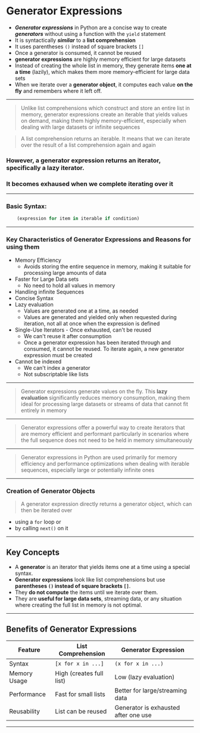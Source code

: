 # Generator Expressions

- ***Generator expressions*** in Python are a concise way to create ***generators*** without using a function with the `yield` statement 
- It is syntactically ***similar*** to a **list comprehension**
- It uses parentheses `()` instead of square brackets `[]`
- Once a generator is consumed, it cannot be reused
- **generator expressions** are highly memory efficient for large datasets
- Instead of creating the whole list in memory, they generate items **one at a time** (lazily), which makes them more memory-efficient for large data sets
- When we iterate over a **generator object**, it computes each value **on the fly** and remembers where it left off.
---
> Unlike list comprehensions which construct and store an entire list in memory, generator expressions create an iterable that yields values on demand, making them highly memory-efficient, especially when dealing with large datasets or infinite sequences

> A list comprehension returns an iterable. It means that we can iterate over the result of a list comprehension again and again

### However, a generator expression returns an iterator, specifically a lazy iterator. 
### It becomes exhaused when we complete iterating over it
---
### Basic Syntax:
```Python
    (expression for item in iterable if condition)
```
---
### Key Characteristics of Generator Expressions and Reasons for using them

- Memory Efficiency
    - Avoids storing the entire sequence in memory, making it suitable for processing large amounts of data
- Faster for Large Data sets 
    - No need to hold all values in memory
- Handling infinite Sequences
- Concise Syntax
- Lazy evaluation
    - Values are generated one at a time, as needed
    - Values are generated and yielded only when requested during iteration, not all at once when the expression is defined
- Single-Use Iterators - Once exhausted, can't be reused
    - We can't reuse it after consumption
    - Once a generator expression has been iterated through and consumed, it cannot be reused. To iterate again, a new generator expression must be created
- Cannot be indexed 
    - We can't index a generator
    - Not subscriptable like lists

---
> Generator expressions generate values on the fly. This **lazy evaluation** significantly reduces memory consumption, making them ideal for processing large datasets or streams of data that cannot fit entirely in memory 

---
> Generator expressions offer a powerful way to create iterators that are memory efficient and performant particularly in scenarios where the full sequence does not need to be held in memory simultaneously

---
> Generator expressions in Python are used primarily for memory efficiency and performance optimizations when dealing with iterable sequences, especially large or potentially infinite ones

---
### Creation of Generator Objects
> A generator expression directly returns a generator object, which can then be iterated over 
- using a `for` loop 
    or
- by calling `next()` on it

---

## Key Concepts

- A **generator** is an iterator that yields items one at a time using a special syntax.
- **Generator expressions** look like list comprehensions but use **parentheses `()` instead of square brackets `[]`**.
- They **do not compute** the items until we iterate over them.
- They are **useful for large data sets**, streaming data, or any situation where creating the full list in memory is not optimal.

---

## Benefits of Generator Expressions

| Feature      | List Comprehension       | Generator Expression                 |
| ------------ | ------------------------ | ------------------------------------ |
| Syntax       | `[x for x in ...]`       | `(x for x in ...)`                   |
| Memory Usage | High (creates full list) | Low (lazy evaluation)                |
| Performance  | Fast for small lists     | Better for large/streaming data      |
| Reusability  | List can be reused       | Generator is exhausted after one use |

---
